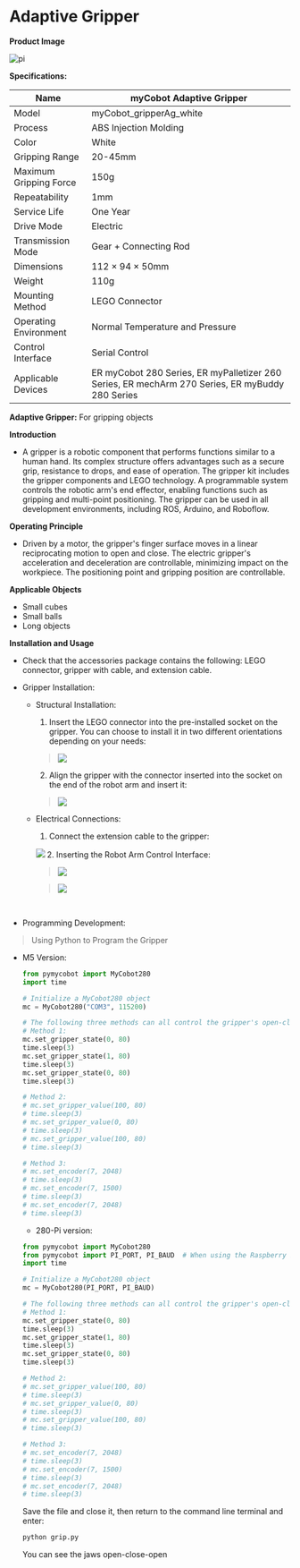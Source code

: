# Adaptive Gripper

**Product Image**

![pi](../resources/2-ProductFeature/2.4/2.4.1-1.png)

**Specifications:**

| Name | myCobot Adaptive Gripper |
| ------------ | ---------------------------------------------------------------------------------------------- |
| Model | myCobot_gripperAg_white |
| Process | ABS Injection Molding |
| Color | White |
| Gripping Range | 20-45mm |
| Maximum Gripping Force | 150g |
| Repeatability | 1mm |
| Service Life | One Year |
| Drive Mode | Electric |
| Transmission Mode | Gear + Connecting Rod |
| Dimensions | 112 × 94 × 50mm |
| Weight | 110g |
| Mounting Method | LEGO Connector |
| Operating Environment | Normal Temperature and Pressure |
| Control Interface | Serial Control |
| Applicable Devices | ER myCobot 280 Series, ER myPalletizer 260 Series, ER mechArm 270 Series, ER myBuddy 280 Series |

**Adaptive Gripper:** For gripping objects

**Introduction**

- A gripper is a robotic component that performs functions similar to a human hand. Its complex structure offers advantages such as a secure grip, resistance to drops, and ease of operation. The gripper kit includes the gripper components and LEGO technology. A programmable system controls the robotic arm's end effector, enabling functions such as gripping and multi-point positioning. The gripper can be used in all development environments, including ROS, Arduino, and Roboflow.

**Operating Principle**

- Driven by a motor, the gripper's finger surface moves in a linear reciprocating motion to open and close. The electric gripper's acceleration and deceleration are controllable, minimizing impact on the workpiece. The positioning point and gripping position are controllable.

**Applicable Objects**

- Small cubes
- Small balls
- Long objects

**Installation and Usage**

- Check that the accessories package contains the following: LEGO connector, gripper with cable, and extension cable.

- Gripper Installation:

  - Structural Installation:

    1. Insert the LEGO connector into the pre-installed socket on the gripper. You can choose to install it in two different orientations depending on your needs:

    > ![](../resources/2-ProductFeature/2.4/2.4.1-3.png)

    2. Align the gripper with the connector inserted into the socket on the end of the robot arm and insert it:

    > ![](../resources/2-ProductFeature/2.4/2.4.1-4.png)

  - Electrical Connections:

    1. Connect the extension cable to the gripper:

    ![](../resources/2-ProductFeature/2.4/2.4.1-5.png)
    2. Inserting the Robot Arm Control Interface:
    > ![](../resources/2-ProductFeature/2.4/2.4.1-6.png)

    > ![](../resources/2-ProductFeature/2.4/2.4.1-7.png)

    <br>

- Programming Development:

> Using Python to Program the Gripper

  - M5 Version:

     ```python
     from pymycobot import MyCobot280
     import time

     # Initialize a MyCobot280 object
     mc = MyCobot280("COM3", 115200)

     # The following three methods can all control the gripper's open-close-open state.
     # Method 1:
     mc.set_gripper_state(0, 80)
     time.sleep(3)
     mc.set_gripper_state(1, 80)
     time.sleep(3)
     mc.set_gripper_state(0, 80)
     time.sleep(3)

     # Method 2:
     # mc.set_gripper_value(100, 80)
     # time.sleep(3)
     # mc.set_gripper_value(0, 80)
     # time.sleep(3)
     # mc.set_gripper_value(100, 80)
     # time.sleep(3)

     # Method 3:
     # mc.set_encoder(7, 2048)
     # time.sleep(3)
     # mc.set_encoder(7, 1500)
     # time.sleep(3)
     # mc.set_encoder(7, 2048)
     # time.sleep(3)
     ```

     - 280-Pi version:

     ```python
     from pymycobot import MyCobot280
     from pymycobot import PI_PORT, PI_BAUD  # When using the Raspberry Pi version of mycobot, you can reference these two variables to initialize MyCobot280
     import time

     # Initialize a MyCobot280 object
     mc = MyCobot280(PI_PORT, PI_BAUD)

     # The following three methods can all control the gripper's open-close-open state.
     # Method 1:
     mc.set_gripper_state(0, 80)
     time.sleep(3)
     mc.set_gripper_state(1, 80)
     time.sleep(3)
     mc.set_gripper_state(0, 80)
     time.sleep(3)

     # Method 2:
     # mc.set_gripper_value(100, 80)
     # time.sleep(3)
     # mc.set_gripper_value(0, 80)
     # time.sleep(3)
     # mc.set_gripper_value(100, 80)
     # time.sleep(3)

     # Method 3:
     # mc.set_encoder(7, 2048)
     # time.sleep(3)
     # mc.set_encoder(7, 1500)
     # time.sleep(3)
     # mc.set_encoder(7, 2048)
     # time.sleep(3)
     ```

    Save the file and close it, then return to the command line terminal and enter:

     ```bash
     python grip.py
     ```

     You can see the jaws open-close-open